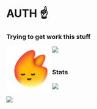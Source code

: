 # AUTH ☝️

### Trying to get work this stuff

<div align="center">
  <img align="left" src="img/jacy-logo.svg" height="120">
  <a href="https://github.com/jacylang/Jacy">
    <img align="left" src="https://github-readme-stats.vercel.app/api/pin/?username=jacylang&repo=Jacy&border_radius=8&show_owner=true&title_color=F35353&bg_color=FFFFFF&text_color=14080E&border_color=D1C8E1&hide_border=false&icon_color=161032"/>
  </a>
</div>

<br>
<br>

### Stats

<a href="https://github.com/anuraghazra/github-readme-stats">
  <img align="center" src="https://github-readme-stats.vercel.app/api?username=hazer-hazer&count_private=true&show_icons=true&theme=dracula&border_radius=6&hide_rank=true" />
</a>
<br>
<br>
<a href="https://github.com/anuraghazra/convoychat">
  <img align="center" src="https://github-readme-stats.vercel.app/api/top-langs/?username=hazer-hazer&theme=dracula&langs_count=8&layout=compact" />
</a>
